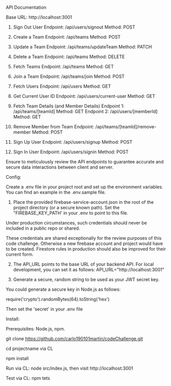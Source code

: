 API Documentation

Base URL: http://localhost:3001

1) Sign Out User
Endpoint: /api/users/signout
Method: POST

2) Create a Team
Endpoint: /api/teams
Method: POST

3) Update a Team
Endpoint: /api/teams/updateTeam
Method: PATCH

4) Delete a Team
Endpoint: /api/teams
Method: DELETE

5) Fetch Teams
Endpoint: /api/teams
Method: GET

6) Join a Team
Endpoint: /api/teams/join
Method: POST

7) Fetch Users
Endpoint: /api/users
Method: GET

8) Get Current User ID
Endpoint: /api/users/current-user
Method: GET

9) Fetch Team Details (and Member Details)
Endpoint 1: /api/teams/[teamId]
Method: GET
Endpoint 2: /api/users/[memberId]
Method: GET

10) Remove Member from Team
Endpoint: /api/teams/[teamId]/remove-member
Method: POST

11) Sign Up User
Endpoint: /api/users/signup
Method: POST

12) Sign In User
Endpoint: /api/users/signin
Method: POST

Ensure to meticulously review the API endpoints to guarantee accurate and secure data interactions between client and server.

Config:

Create a .env file in your project root and set up the environment variables. You can find an example in the .env.sample file.

1) Place the provided firebase-service-account.json in the root of the project directory (or a secure known path). Set the "FIREBASE_KEY_PATH' in your .env to point to this file.

Under production circumstances, such credentials should never be included in a public repo or shared.

These credentials are shared exceptionally for the review purposes of this code challenge. Otherwise a new firebase account and project would have to be created. Firestore rules in production should also be improved for their current form.

2) The API_URL points to the base URL of your backend API. For local development, you can set it as follows: API_URL="http://localhost:3001"

3) Generate a secure, random string to be used as your JWT secret key.
  
You could generate a secure key in Node.js as follows:

require('crypto').randomBytes(64).toString('hex')

Then set the 'secret' in your .env file
  
Install:
  
Prerequisites: Node.js, npm.

git clone https://github.com/carlo190101martin/codeChallenge.git
  
cd projectname via CL

npm install
  
Run via CL: node src/index.js, then visit http://localhost:3001

Test via CL: npm tets
  
  
  
  
  
  





   
   













